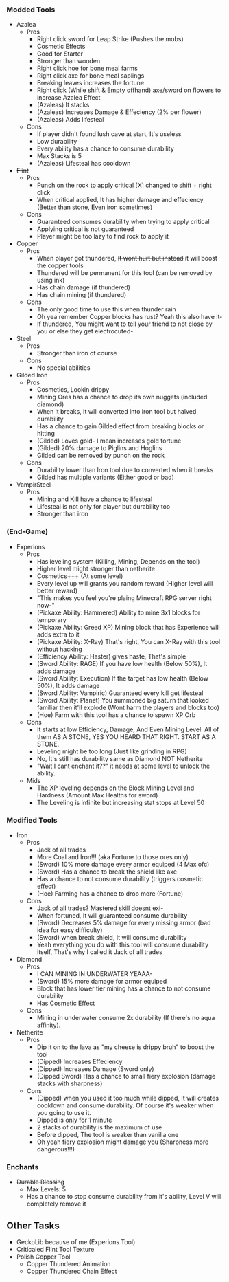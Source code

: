 
### Modded Tools
- Azalea
  - Pros
    - Right click sword for Leap Strike (Pushes the mobs)
    - Cosmetic Effects
    - Good for Starter
    - Stronger than wooden
    - Right click hoe for bone meal farms
    - Right click axe for bone meal saplings
    - Breaking leaves increases the fortune
    - Right click (While shift & Empty offhand) axe/sword on flowers to increase Azalea Effect
    - (Azaleas) It stacks
    - (Azaleas) Increases Damage & Effeciency (2% per flower)
    - (Azaleas) Adds lifesteal
  - Cons
    - If player didn't found lush cave at start, It's useless
    - Low durability
    - Every ability has a chance to consume durability
    - Max Stacks is 5
    - (Azaleas) Lifesteal has cooldown
- ~~Flint~~ 
  - Pros
    - Punch on the rock to apply critical [X] changed to shift + right click 
    - When critical applied, It has higher damage and effeciency (Better than stone, Even iron sometimes)
  - Cons
    - Guaranteed consumes durability when trying to apply critical
    - Applying critical is not guaranteed
    - Player might be too lazy to find rock to apply it
- Copper
  - Pros
    - When player got thundered, ~~It wont hurt but instead~~ it will boost the copper tools
    - Thundered will be permanent for this tool (can be removed by using ink)
    - Has chain damage (if thundered)
    - Has chain mining (if thundered)
  - Cons
    - The only good time to use this when thunder rain
    - Oh yea remember Copper blocks has rust? Yeah this also have it-
    - If thundered, You might want to tell your friend to not close by you or else they get electrocuted-
- Steel
  - Pros
    - Stronger than iron of course
  - Cons
    - No special abilities
- Gilded Iron
  - Pros
    - Cosmetics, Lookin drippy
    - Mining Ores has a chance to drop its own nuggets (included diamond)
    - When it breaks, It will converted into iron tool but halved durability
    - Has a chance to gain Gilded effect from breaking blocks or hitting
    - (Gilded) Loves gold- I mean increases gold fortune
    - (Gilded) 20% damage to Piglins and Hoglins
    - Gilded can be removed by punch on the rock
  - Cons
    - Durability lower than Iron tool due to converted when it breaks
    - Gilded has multiple variants (Either good or bad)
- VampirSteel
  - Pros
    - Mining and Kill have a chance to lifesteal
    - Lifesteal is not only for player but durability too
    - Stronger than iron

### (End-Game)
- Experions 
  - Pros
    - Has leveling system (Killing, Mining, Depends on the tool)
    - Higher level might stronger than netherite
    - Cosmetics+++ (At some level)
    - Every level up will grants you random reward (Higher level will better reward)
    - "This makes you feel you're plaing Minecraft RPG server right now-"
    - (Pickaxe Ability: Hammered) Ability to mine 3x1 blocks for temporary
    - (Pickaxe Ability: Greed XP) Mining block that has Experience will adds extra to it
    - (Pickaxe Ability: X-Ray) That's right, You can X-Ray with this tool without hacking
    - (Efficiency Ability: Haster) gives haste, That's simple 
    - (Sword Ability: RAGE) If you have low health (Below 50%), It adds damage
    - (Sword Ability: Execution) If the target has low health (Below 50%), It adds damage
    - (Sword Ability: Vampiric) Guaranteed every kill get lifesteal
    - (Sword Ability: Planet) You summoned big saturn that looked familiar then it'll explode (Wont harm the players and blocks too)
    - (Hoe) Farm with this tool has a chance to spawn XP Orb
  - Cons
    - It starts at low Efficiency, Damage, And Even Mining Level. All of them AS A STONE, YES YOU HEARD THAT RIGHT. START AS A STONE.
    - Leveling might be too long (Just like grinding in RPG)
    - No, It's still has durability same as Diamond NOT Netherite
    - "Wait I cant enchant it??" it needs at some level to unlock the ability.
  - Mids
    - The XP leveling depends on the Block Mining Level and Hardness (Amount Max Healths for sword)
    - The Leveling is infinite but increasing stat stops at Level 50

### Modified Tools
- Iron
  - Pros
    - Jack of all trades
    - More Coal and Iron!!! (aka Fortune to those ores only)
    - (Sword) 10% more damage every armor equiped (4 Max ofc)
    - (Sword) Has a chance to break the shield like axe
    - Has a chance to not consume durability (triggers cosmetic effect)
    - (Hoe) Farming has a chance to drop more (Fortune)
  - Cons
    - Jack of all trades? Mastered skill doesnt exi-
    - When fortuned, It will guaranteed consume durability
    - (Sword) Decreases 5% damage for every missing armor (bad idea for easy difficulty)
    - (Sword) when break shield, It will consume durability
    - Yeah everything you do with this tool will consume durability itself, That's why I called it Jack of all trades
- Diamond
  - Pros
    - I CAN MINING IN UNDERWATER YEAAA-
    - (Sword) 15% more damage for armor equiped
    - Block that has lower tier mining has a chance to not consume durability
    - Has Cosmetic Effect
  - Cons
    - Mining in underwater consume 2x durability (If there's no aqua affinity).
- Netherite
  - Pros
    - Dip it on to the lava as "my cheese is drippy bruh" to boost the tool
    - (Dipped) Increases Effeciency
    - (Dipped) Increases Damage (Sword only)
    - (Dipped Sword) Has a chance to small fiery explosion (damage stacks with sharpness)
  - Cons
    - (Dipped) when you used it too much while dipped, It will creates cooldown and consume durability. Of course it's weaker when you going to use it.
    - Dipped is only for 1 minute
    - 2 stacks of durability is the maximum of use
    - Before dipped, The tool is weaker than vanilla one
    - Oh yeah fiery explosion might damage you (Sharpness more dangerous!!!)

### Enchants
- ~~Durable Blessing~~
  - Max Levels: 5
  - Has a chance to stop consume durability from it's ability, Level V will completely remove it

## Other Tasks
- GeckoLib because of me (Experions Tool)
- Criticaled Flint Tool Texture
- Polish Copper Tool
  - Copper Thundered Animation
  - Copper Thundered Chain Effect